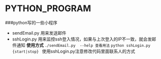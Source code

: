 PYTHON_PROGRAM
==============

###python写的一些小程序
* sendEmail.py  用来发送邮件
* sshLogin.py  用来监控ssh登入情况，如果与上次登入的IP不一致，就会发邮件通知
**使用方式**
`
 ./sendEmail.py  --help 查看用法
`
`
 python sshLogin.py {start|stop} 
`
使用sshLogin.py注意修改代码里面联系人的方式